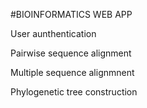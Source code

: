 #BIOINFORMATICS WEB APP

User aunthentication

Pairwise sequence alignment

Multiple sequence alignmnent

Phylogenetic tree construction
